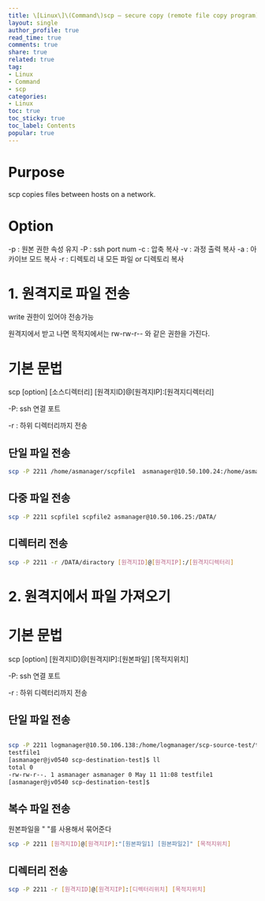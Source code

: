 ```yaml
---
title: \[Linux\]\(Command\)scp — secure copy (remote file copy program)
layout: single
author_profile: true
read_time: true
comments: true
share: true
related: true
tag:
- Linux
- Command
- scp
categories:
- Linux
toc: true
toc_sticky: true
toc_label: Contents
popular: true
---
```

# Purpose
scp copies files between hosts on a network.

# Option
-p : 원본 권한 속성 유지
-P : ssh port num
-c : 압축 복사
-v : 과정 출력 복사
-a : 아카이브 모드 복사
-r : 디렉토리 내 모든 파일 or 디렉토리 복사

# 1. 원격지로 파일 전송

write 권한이 있어야 전송가능

원격지에서 받고 나면 목적지에서는 rw-rw-r-- 와 같은 권한을 가진다.

# 기본 문법

scp [option] [소스디렉터리] [원격지ID]@[원격지IP]:[원격지디렉터리]

-P: ssh 연결 포트

-r : 하위 디렉터리까지 전송

## 단일 파일 전송

```bash
scp -P 2211 /home/asmanager/scpfile1  asmanager@10.50.100.24:/home/asmanager/flow/schedule/
```

## 다중 파일 전송

```bash
scp -P 2211 scpfile1 scpfile2 asmanager@10.50.106.25:/DATA/
```

## 디렉터리 전송

```bash
scp -P 2211 -r /DATA/diractory [원격지ID]@[원격지IP]:/[원격지디렉터리]
```

# 2. 원격지에서 파일 가져오기

# 기본 문법

scp [option] [원격지ID]@[원격지IP]:[원본파일] [목적지위치]

-P: ssh 연결 포트

-r : 하위 디렉터리까지 전송

## 단일 파일 전송

```bash

scp -P 2211 logmanager@10.50.106.138:/home/logmanager/scp-source-test/testfile1 /data/scp-destination-test/
testfile1                                                                        100%    0     0.0KB/s   00:00
[asmanager@jv0540 scp-destination-test]$ ll
total 0
-rw-rw-r--. 1 asmanager asmanager 0 May 11 11:08 testfile1
[asmanager@jv0540 scp-destination-test]$
```

## 복수 파일 전송

원본파일을 " "를 사용해서 묶어준다

```bash
scp -P 2211 [원격지ID]@[원격지IP]:"[원본파일1] [원본파일2]" [목적지위치]
```

## 디렉터리 전송

```bash
scp -P 2211 -r [원격지ID]@[원격지IP]:[디렉터리위치] [목적지위치]
```